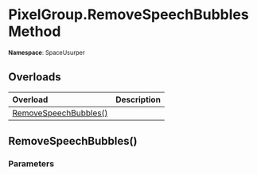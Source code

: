 # PixelGroup.RemoveSpeechBubbles Method

<small>**Namespace**: SpaceUsurper</small>

## Overloads

<div markdown="1" class="member-table">

| Overload | Description |
| :------- | ----------- |
| [RemoveSpeechBubbles()](#) |  | 

</div>

## RemoveSpeechBubbles()
### Parameters

